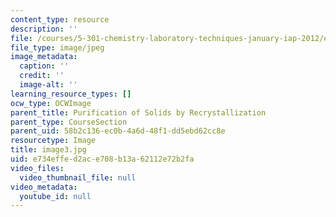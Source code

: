 ```yaml
---
content_type: resource
description: ''
file: /courses/5-301-chemistry-laboratory-techniques-january-iap-2012/e734effed2ace708b13a62112e72b2fa_image3.jpg
file_type: image/jpeg
image_metadata:
  caption: ''
  credit: ''
  image-alt: ''
learning_resource_types: []
ocw_type: OCWImage
parent_title: Purification of Solids by Recrystallization
parent_type: CourseSection
parent_uid: 58b2c136-ec0b-4a6d-48f1-dd5ebd62cc8e
resourcetype: Image
title: image3.jpg
uid: e734effe-d2ac-e708-b13a-62112e72b2fa
video_files:
  video_thumbnail_file: null
video_metadata:
  youtube_id: null
---
```

